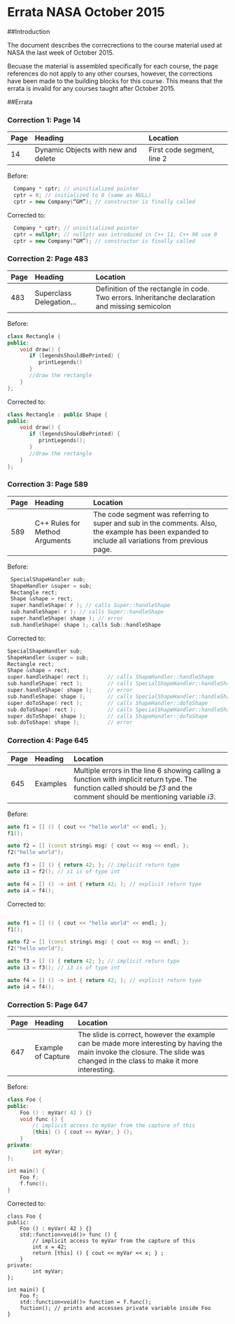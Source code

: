 # Errata NASA October 2015

##Introduction

The document describes the correcrections to the course material used at NASA the last week of October 2015. 

Becuase the material is assembled specifically for each course, the page references do not apply to any other courses, however, the corrections have been made to the building blocks for this course. This means that the errata is invalid for any courses taught after October 2015.

##Errata

### Correction 1: Page 14

Page|Heading|Location
----|:-------|:--------
14|Dynamic Objects with new and delete|First code segment, line 2


Before:

```C++
  Company * cptr; // uninitialized pointer
  cptr = 0; // initialized to 0 (same as NULL)
  cptr = new Company(“GM”); // constructor is finally called
```

Corrected to:

```C++
  Company * cptr; // uninitialized pointer
  cptr = nullptr; // nullptr was introduced in C++ 11, C++ 98 use 0
  cptr = new Company(“GM”); // constructor is finally called
```

### Correction 2: Page 483

Page|Heading|Location
----|:-------|:--------
483|Superclass Delegation…|Definition of the rectangle in code. Two errors. Inheritanche declaration and missing semicolon

Before:

```C++
class Rectangle {
public:
    void draw() {
       if (legendsShouldBePrinted) {
          printLegends()
       }
       //draw the rectangle
    }
};
```

Corrected to:

```C++
class Rectangle : public Shape {
public:
    void draw() {
       if (legendsShouldBePrinted) {
          printLegends();
       }
       //draw the rectangle
    }
};
```

### Correction 3: Page 589

Page|Heading|Location
----|:-------|:--------
589|C++ Rules for Method Arguments|The code segment was referring to super and sub in the comments. Also, the example has been expanded to include all variations from previous page.

Before:

```C++
 SpecialShapeHandler sub;
 ShapeHandler &super = sub;
 Rectangle rect;
 Shape &shape = rect;
 super.handleShape( r ); // calls Super::handleShape
 sub.handleShape( r ); // calls Super::handleShape
 super.handleShape( shape ); // error
 sub.handleShape( shape ); calls Sub::handleShape
```

Corrected to:

```C++
SpecialShapeHandler sub;
ShapeHandler &super = sub;
Rectangle rect;
Shape &shape = rect;
super.handleShape( rect );      // calls ShapeHandler::handleShape
sub.handleShape( rect );        // calls SpecialShapeHandler::handleShape
super.handleShape( shape );     // error
sub.handleShape( shape );       // calls SpecialShapeHandler::handleShape
super.doToShape( rect );        // calls ShapeHandler::doToShape
sub.doToShape( rect );          // calls SpecialShapeHandler::handleShape
super.doToShape( shape );       // calls ShapeHandler::doToShape
sub.doToShape( shape );         // error
```

### Correction 4: Page 645

Page|Heading|Location
----|:-------|:--------
645|Examples|Multiple errors in the line 6 showing calling a function with implicit return type. The function called should be _f3_ and the comment should be mentioning variable _i3_.

Before:

```C++
auto f1 = [] () { cout << "hello world" << endl; };
f1();

auto f2 = [] (const string& msg) { cout << msg << endl; };
f2("hello world");

auto f3 = [] () { return 42; }; // implicit return type
auto i3 = f2(); // i1 is of type int

auto f4 = [] () -> int { return 42; ); // explicit return type
auto i4 = f4();
```

Corrected to:

```C++

auto f1 = [] () { cout << "hello world" << endl; };
f1();

auto f2 = [] (const string& msg) { cout << msg << endl; };
f2("hello world");

auto f3 = [] () { return 42; }; // implicit return type
auto i3 = f3(); // i3 is of type int

auto f4 = [] () -> int { return 42; ); // explicit return type
auto i4 = f4();
```
### Correction 5: Page 647

Page|Heading|Location
----|:-------|:--------
647|Example of Capture|The slide is correct, however the example can be made more interesting by having the main invoke the closure. The slide was changed in the class to make it more interesting.

Before:

```C++
class Foo {
public:
    Foo () : myVar( 42 ) {}
    void func () {
        // implicit access to myVar from the capture of this
        [this] () { cout << myVar; } ();
    }
private:
        int myVar;
};

int main() {
    Foo f;
    f.func();
}
```

Corrected to:

```
class Foo {
public:
    Foo () : myVar( 42 ) {}
    std::function<void()> func () {
        // implicit access to myVar from the capture of this
        int x = 42;
        return [this] () { cout << myVar << x; } ;
    }
private:
        int myVar;
};

int main() {
    Foo f;
    std::function<void()> function = f.func();
    fuction(); // prints and accesses private variable inside Foo
}
```